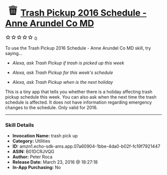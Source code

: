 # &nbsp;<img src="skill_icon" alt="Trash Pickup 2016 Schedule - Anne Arundel Co MD icon" width="36"> [Trash Pickup 2016 Schedule - Anne Arundel Co MD](http://alexa.amazon.com/#skills/amzn1.echo-sdk-ams.app.07a60904-1bbe-4da0-b02f-fc19f7921447)
![0 stars](../../images/ic_star_border_black_18dp_1x.png)![0 stars](../../images/ic_star_border_black_18dp_1x.png)![0 stars](../../images/ic_star_border_black_18dp_1x.png)![0 stars](../../images/ic_star_border_black_18dp_1x.png)![0 stars](../../images/ic_star_border_black_18dp_1x.png) 0

To use the Trash Pickup 2016 Schedule - Anne Arundel Co MD skill, try saying...

* *Alexa, ask Trash Pickup if trash is picked up this week*

* *Alexa, ask Trash Pickup for this week's schedule*

* *Alexa, ask Trash Pickup when is the next holiday*

This is a tiny app that tells you whether there is a holiday affecting trash pickup schedule this week.  You can also ask when the next time the trash schedule is affected.  It does not have information regarding emergency changes to the schedule. Only valid for 2016.

***

### Skill Details

* **Invocation Name:** trash pick up
* **Category:** Utilities
* **ID:** amzn1.echo-sdk-ams.app.07a60904-1bbe-4da0-b02f-fc19f7921447
* **ASIN:** B01DCRJVQG
* **Author:** Peter Roca
* **Release Date:** March 23, 2016 @ 18:27:18
* **In-App Purchasing:** No
